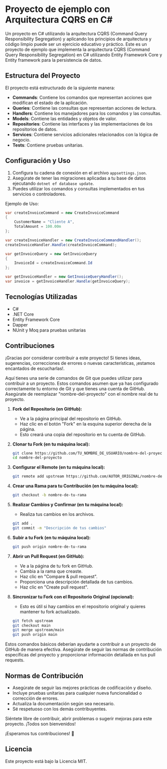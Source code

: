 # Proyecto de ejemplo con Arquitectura CQRS en C#

Un proyecto en C# utilizando la arquitectura CQRS (Command Query Responsibility Segregation) y aplicando los principios de arquitectura y código limpio puede ser un ejercicio educativo y práctico.
Este es un proyecto de ejemplo que implementa la arquitectura CQRS (Command Query Responsibility Segregation) en C# utilizando Entity Framework Core y Entity framework para la persistencia de datos.

## Estructura del Proyecto

El proyecto está estructurado de la siguiente manera:

- **Commands**: Contiene los comandos que representan acciones que modifican el estado de la aplicación.
- **Queries**: Contiene las consultas que representan acciones de lectura.
- **Handlers**: Contiene los manejadores para los comandos y las consultas.
- **Models**: Contiene las entidades y objetos de valor.
- **Repositories**: Contiene las interfaces y las implementaciones de los repositorios de datos.
- **Services**: Contiene servicios adicionales relacionados con la lógica de negocio.
- **Tests**: Contiene pruebas unitarias.

## Configuración y Uso

1. Configura tu cadena de conexión en el archivo `appsettings.json`.
2. Asegúrate de tener las migraciones aplicadas a tu base de datos ejecutando `dotnet ef database update`.
3. Puedes utilizar los comandos y consultas implementados en tus servicios o controladores.

Ejemplo de Uso:

```csharp
var createInvoiceCommand = new CreateInvoiceCommand
{
    CustomerName = "Cliente A",
    TotalAmount = 100.00m
};

var createInvoiceHandler = new CreateInvoiceCommandHandler();
createInvoiceHandler.Handle(createInvoiceCommand);

var getInvoiceQuery = new GetInvoiceQuery
{
    InvoiceId = createInvoiceCommand.Id
};

var getInvoiceHandler = new GetInvoiceQueryHandler();
var invoice = getInvoiceHandler.Handle(getInvoiceQuery);

```

## Tecnologías Utilizadas

- C#
- .NET Core
- Entity Framework Core
- Dapper
- NUnit y Moq para pruebas unitarias

## Contribuciones

¡Gracias por considerar contribuir a este proyecto! Si tienes ideas, sugerencias, correcciones de errores o nuevas características, ¡estamos encantados de escucharlas!.

Aquí tienes una serie de comandos de Git que puedes utilizar para contribuir a un proyecto. Estos comandos asumen que ya has configurado correctamente tu entorno de Git y que tienes una cuenta de GitHub. Asegúrate de reemplazar "nombre-del-proyecto" con el nombre real de tu proyecto.

1. **Fork del Repositorio (en GitHub):**
   - Ve a la página principal del repositorio en GitHub.
   - Haz clic en el botón "Fork" en la esquina superior derecha de la página.
   - Esto creará una copia del repositorio en tu cuenta de GitHub.

2. **Clonar tu Fork (en tu máquina local):**

   ```bash
   git clone https://github.com/TU_NOMBRE_DE_USUARIO/nombre-del-proyecto.git
   cd nombre-del-proyecto
   ```

3. **Configurar el Remote (en tu máquina local):**

   ```bash
   git remote add upstream https://github.com/AUTOR_ORIGINAL/nombre-del-proyecto.git
   ```

4. **Crear una Rama para tu Contribución (en tu máquina local):**

   ```bash
   git checkout -b nombre-de-tu-rama
   ```

5. **Realizar Cambios y Confirmar (en tu máquina local):**

   - Realiza tus cambios en los archivos.
  
   ```bash
   git add .
   git commit -m "Descripción de tus cambios"
   ```

6. **Subir a tu Fork (en tu máquina local):**

   ```bash
   git push origin nombre-de-tu-rama
   ```

7. **Abrir un Pull Request (en GitHub):**
   - Ve a la página de tu fork en GitHub.
   - Cambia a la rama que creaste.
   - Haz clic en "Compare & pull request".
   - Proporciona una descripción detallada de tus cambios.
   - Haz clic en "Create pull request".

8. **Sincronizar tu Fork con el Repositorio Original (opcional):**
   - Esto es útil si hay cambios en el repositorio original y quieres mantener tu fork actualizado.

   ```bash
   git fetch upstream
   git checkout main
   git merge upstream/main
   git push origin main
   ```

Estos comandos básicos deberían ayudarte a contribuir a un proyecto de GitHub de manera efectiva. Asegúrate de seguir las normas de contribución específicas del proyecto y proporcionar información detallada en tus pull requests.

## Normas de Contribución

- Asegúrate de seguir las mejores prácticas de codificación y diseño.
- Incluye pruebas unitarias para cualquier nueva funcionalidad o corrección de errores.
- Actualiza la documentación según sea necesario.
- Sé respetuoso con los demás contribuyentes.

Siéntete libre de contribuir, abrir problemas o sugerir mejoras para este proyecto. ¡Todos son bienvenidos!

¡Esperamos tus contribuciones! 👏

## Licencia

Este proyecto está bajo la Licencia MIT.
